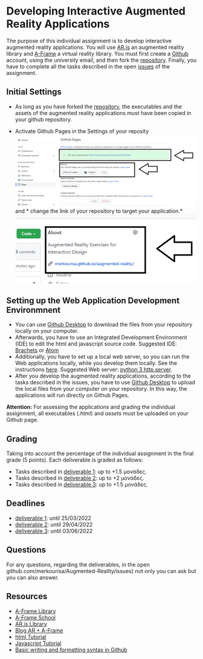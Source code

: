 # Developing Interactive Augmented Reality Applications

The purpose of this individual assignment is to develop interactive augmented reality applications. You will use [AR.js](https://github.com/AR-js-org/AR.js) an augmented reality library and [Α-Frame](https://github.com/aframevr/aframe) a virtual reality library. 
You must first create a [Github](https://github.com/) account, using the university email, and then fork the [repository](https://github.com/merkourisa/Augmented-Reality). Finally, you have to complete all the tasks described in the open [issues](https://github.com/merkourisa/Augmented-Reality/issues) of the assignment.

## Initial Settings
- As long as you have forked the [repository](https://github.com/merkourisa/Augmented-Reality), the executables and the assets of the augmented reality applications must have been copied in your github repository.

- Activate Github Pages in the Settings of your reposity ![ScreenShot](1.png) and * change the link of your repository to target your application.*
![ScreenShot](2.png)

## Setting up the Web Application Development Environmnent
- You can use [Github Desktop](https://desktop.github.com/) to download the files from your repository locally on your computer. 
- Afterwards, you have to use an Integrated Development Environment (IDE) to edit the html and javascript source code. Suggested ΙDE: [Brachets](https://brackets.io/) or [Αtom](https://atom.io/)
- Additionally, you have to set up a local web server, so you can run the Web applications locally, while you develop them locally. See the instructions [here](https://aframe.io/aframe-school/#/2/5). Suggested Web server: [python 3 http.server](https://developer.mozilla.org/en-US/docs/Learn/Common_questions/set_up_a_local_testing_server).
- After you develop the augmented reality applications, according to the tasks described in the issues, you have to use [Github Desktop](https://desktop.github.com/) to upload the local files from your computer on your repository. In this way, the applications will run directly on Github Pages.

**Attention:** For assessing the applications and grading the individual assignment, all executables (_.html_) and _assets_ must be uploaded on your Github page.


## Grading 
Taking into account the percentage of the individual assignment in the final grade (5 points). Each deliverable is graded as follows:
- Tasks described in [deliverable 1](https://github.com/merkourisa/Augmented-Reality/issues/1): up to +1.5 μονάδες. 
- Tasks described in [deliverable 2](https://github.com/merkourisa/Augmented-Reality/issues/2): up to +2 μονάδες.
- Tasks described in [deliverable 3](https://github.com/merkourisa/Augmented-Realityr/issues/3): up to +1.5 μονάδες.


## Deadlines
- [deliverable 1](https://github.com/merkourisa/Augmented-Reality/issues/1): until 25/03/2022 
- [deliverable 2](https://github.com/merkourisa/Augmented-Reality/issues/2): until 29/04/2022
- [deliverable 3](https://github.com/merkourisa/Augmented-Reality/issues/3): until 03/06/2022

## Questions

For any questions, regarding the deliverables, in the open github.com/merkourisa/Augmented-Reality/issues) not only you can ask but you can also answer. 

## Resources

- [A-Frame Library](https://github.com/aframevr/aframe)
- [Α-Frame School](https://aframe.io/aframe-school/#/)
- [AR.js Library](https://github.com/AR-js-org/AR.js)
- [Blog AR + A-Frame](https://aframe.io/blog/arjs/#customize-your-marker)
- [html Tutorial](https://www.w3schools.com/html/default.asp)
- [Javascript Tutorial](https://www.w3schools.com/js/)
- [Basic writing and formatting syntax in Github](https://docs.github.com/en/get-started/writing-on-github/getting-started-with-writing-and-formatting-on-github/basic-writing-and-formatting-syntax)
